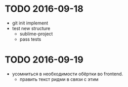 # TODO 2016-09-18

+ git init implement
+ test new structure
    + sublime-project
    + pass tests

# TODO 2016-09-19

+ усомниться в необходимости обёртки во frontend.
    + править текст ридми в связи с этим

